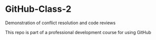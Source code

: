 # GitHub-Class-2

Demonstration of conflict resolution and code reviews

This repo is part of a professional development course for using GitHub
